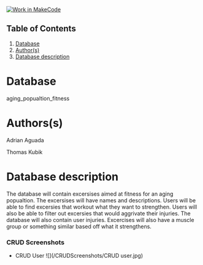 [![Work in MakeCode](https://classroom.github.com/assets/work-in-make-code-c53f0c86300af1a64cdd5dc830e2509efd17c8cb483a722cacaee84d10eb8ec9.svg)](https://classroom.github.com/online_ide?assignment_repo_id=5875645&assignment_repo_type=AssignmentRepo)

## Table of Contents
1. [Database](#database)
1. [Author(s)](#author)
1. [Database description](#description)

# Database

aging_popualtion_fitness

# Authors(s)

Adrian Aguada

Thomas Kubik


# Database description

The database will contain excersises aimed at fitness for an aging popualtion. The excersises will have names and descriptions. Users will be able to find excersies that workout what they want to strengthen. Users will also be able to filter out excersies that would aggrivate their injuries. The database will also contain user injuries. Excercises will also have a muscle group or something similar based off what it strengthens.

### CRUD Screenshots

  * CRUD User
  ![](/CRUDScreenshots/CRUD user.jpg)
